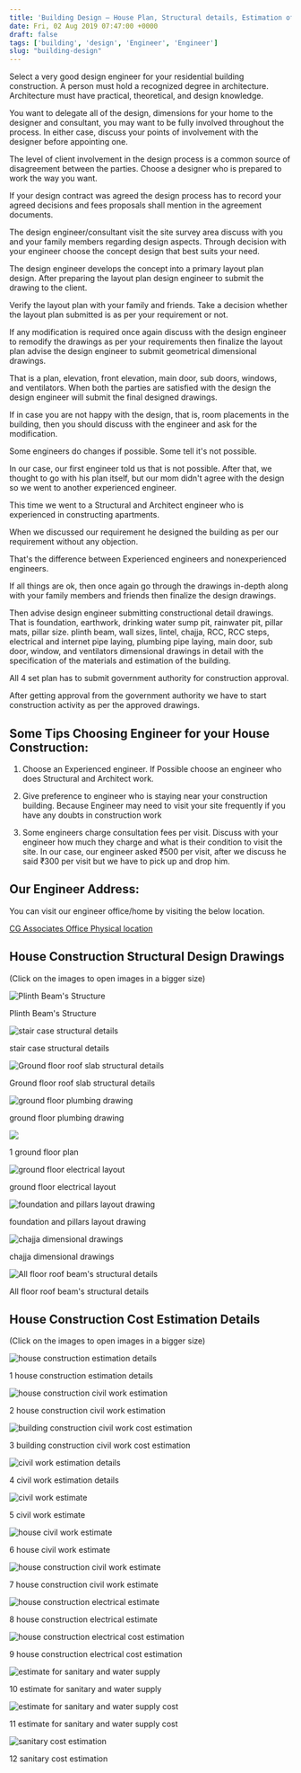```yaml
---
title: 'Building Design – House Plan, Structural details, Estimation of the building, and Front elevation designs'
date: Fri, 02 Aug 2019 07:47:00 +0000
draft: false
tags: ['building', 'design', 'Engineer', 'Engineer']
slug: "building-design"
---
```


Select a very good design engineer for your residential building construction. A person must hold a recognized degree in architecture. Architecture must have practical, theoretical, and design knowledge.

You want to delegate all of the design, dimensions for your home to the designer and consultant, you may want to be fully involved throughout the process. In either case, discuss your points of involvement with the designer before appointing one.

The level of client involvement in the design process is a common source of disagreement between the parties. Choose a designer who is prepared to work the way you want.

If your design contract was agreed the design process has to record your agreed decisions and fees proposals shall mention in the agreement documents.

The design engineer/consultant visit the site survey area discuss with you and your family members regarding design aspects. Through decision with your engineer choose the concept design that best suits your need.

The design engineer develops the concept into a primary layout plan design. After preparing the layout plan design engineer to submit the drawing to the client.

Verify the layout plan with your family and friends. Take a decision whether the layout plan submitted is as per your requirement or not.

If any modification is required once again discuss with the design engineer to remodify the drawings as per your requirements then finalize the layout plan advise the design engineer to submit geometrical dimensional drawings.

That is a plan, elevation, front elevation, main door, sub doors, windows, and ventilators. When both the parties are satisfied with the design the design engineer will submit the final designed drawings.

If in case you are not happy with the design, that is, room placements in the building, then you should discuss with the engineer and ask for the modification.

Some engineers do changes if possible. Some tell it's not possible.

In our case, our first engineer told us that is not possible. After that, we thought to go with his plan itself, but our mom didn't agree with the design so we went to another experienced engineer.

This time we went to a Structural and Architect engineer who is experienced in constructing apartments.

When we discussed our requirement he designed the building as per our requirement without any objection.

That's the difference between Experienced engineers and nonexperienced engineers.

If all things are ok, then once again go through the drawings in-depth along with your family members and friends then finalize the design drawings.

Then advise design engineer submitting constructional detail drawings. That is foundation, earthwork, drinking water sump pit, rainwater pit, pillar mats, pillar size. plinth beam, wall sizes, lintel, chajja, RCC, RCC steps, electrical and internet pipe laying, plumbing pipe laying, main door, sub door, window, and ventilators dimensional drawings in detail with the specification of the materials and estimation of the building.

All 4 set plan has to submit government authority for construction approval.

After getting approval from the government authority we have to start construction activity as per the approved drawings.

Some Tips Choosing Engineer for your House Construction:
--------------------------------------------------------

1) Choose an Experienced engineer. If Possible choose an engineer who does Structural and Architect work.

2) Give preference to engineer who is staying near your construction building. Because Engineer may need to visit your site frequently if you have any doubts in construction work

3) Some engineers charge consultation fees per visit. Discuss with your engineer how much they charge and what is their condition to visit the site. In our case, our engineer asked ₹500 per visit, after we discuss he said ₹300 per visit but we have to pick up and drop him.

Our Engineer Address:
---------------------

You can visit our engineer office/home by visiting the below location.

[CG Associates Office Physical location](https://maps.app.goo.gl/npUmNqbAEdS1GwTD9)

House Construction Structural Design Drawings
---------------------------------------------

(Click on the images to open images in a bigger size)

![Plinth Beam's Structure](/images/2019/08/pillar-fabrication-plan.jpg) 

Plinth Beam's Structure

![stair case structural details](/images/2019/08/stair-case-structural-details.jpg) 

stair case structural details

![Ground floor roof slab structural details](/images/2019/08/beam-dimensional-drawings.jpg) 

Ground floor roof slab structural details

![ground floor plumbing drawing](/images/2019/08/ground-floor-plumbing-drawing.jpg) 

ground floor plumbing drawing

![](/images/2019/08/ground-floor-plan.jpg) 

1 ground floor plan

![ground floor electrical layout](/images/2019/08/ground-floor-electrical-layout.jpg) 

ground floor electrical layout

![foundation and pillars layout drawing](/images/2019/08/foundation-and-pillars-layout-drawing.jpg) 

foundation and pillars layout drawing

![chajja dimensional drawings](/images/2019/08/chajja-dimensional-drawings.jpg) 

chajja dimensional drawings

![All floor roof beam's structural details](/images/2019/08/all-floor-roof-beam-structure-details.jpg) 

All floor roof beam's structural details

House Construction Cost Estimation Details
------------------------------------------

(Click on the images to open images in a bigger size)

![house construction estimation details](/images/2019/08/house-construction-estimation-details.jpg) 

1 house construction estimation details

![house construction civil work estimation](/images/2019/08/house-construction-civil-work-estimation-e1565336826596.jpg) 

2 house construction civil work estimation

![building construction civil work cost estimation](/images/2019/08/building-construction-civil-work-cost-estimation-e1565335673341.jpg) 

3 building construction civil work cost estimation

![civil work estimation details](/images/2019/08/civil-work-estimation-details-e1565337957940.jpg) 

4 civil work estimation details

![civil work estimate](/images/2019/08/civil-work-estimate-e1565337017368.jpg) 

5 civil work estimate

![house civil work estimate](/images/2019/08/house-civil-work-estimate-e1565337989127.jpg) 

6 house civil work estimate

![house construction civil work estimate](/images/2019/08/house-construction-civil-work-estimate-e1565337686374.jpg) 

7 house construction civil work estimate

![house construction electrical estimate](/images/2019/08/house-construction-electrical-estimate-e1565337190374.jpg) 

8 house construction electrical estimate

![house construction electrical cost estimation](/images/2019/08/house-construction-electrical-cost-estimation-e1565337256715.jpg) 

9 house construction electrical cost estimation

![estimate for sanitary and water supply](/images/2019/08/estimate-for-sanitary-and-water-supply-e1565337371640.jpg) 

10 estimate for sanitary and water supply

![estimate for sanitary and water supply cost](/images/2019/08/estimate-for-sanitary-and-water-supply-cost-e1565337434592.jpg) 

11 estimate for sanitary and water supply cost

![sanitary cost estimation](/images/2019/08/sanitary-cost-estimation.jpg) 

12 sanitary cost estimation